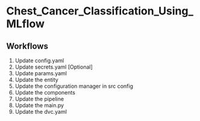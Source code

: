 # Chest_Cancer_Classification_Using_MLflow

## Workflows

1) Update config.yaml
2) Update secrets.yaml [Optional]
3) Update params.yaml
4) Update the entity
5) Update the configuration manager in src config
6) Update the components
7) Update the pipeline
8) Update the main.py
9) Update the dvc.yaml

